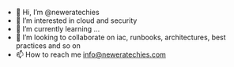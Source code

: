- 👋 Hi, I’m @neweratechies
- 👀 I’m interested in cloud and security
- 🌱 I’m currently learning ...
- 💞️ I’m looking to collaborate on iac, runbooks, architectures, best practices and so on
- 📫 How to reach me info@neweratechies.com

<!---
neweratechies/neweratechies is a ✨ special ✨ repository because its `README.md` (this file) appears on your GitHub profile.
You can click the Preview link to take a look at your changes.
--->

